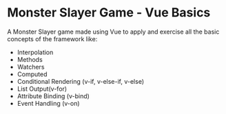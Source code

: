 # Monster Slayer Game - Vue Basics

A Monster Slayer game made using Vue to apply and exercise all the basic concepts of the framework like:

- Interpolation
- Methods
- Watchers
- Computed
- Conditional Rendering (v-if, v-else-if, v-else)
- List Output(v-for)
- Attribute Binding (v-bind)
- Event Handling (v-on)

